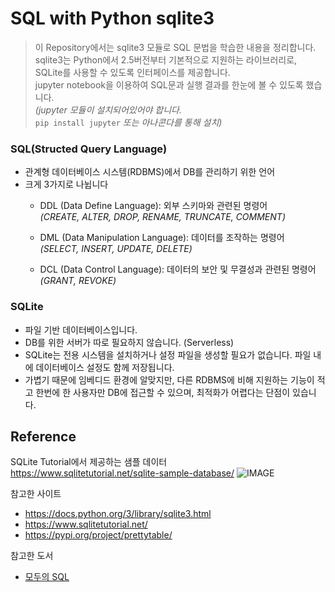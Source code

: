# SQL with Python sqlite3
> 이 Repository에서는 sqlite3 모듈로 SQL 문법을 학습한 내용을 정리합니다.  
sqlite3는 Python에서 2.5버전부터 기본적으로 지원하는 라이브러리로, SQLite를 사용할 수 있도록 인터페이스를 제공합니다.  
jupyter notebook을 이용하여 SQL문과 실행 결과를 한눈에 볼 수 있도록 했습니다.  
_(jupyter 모듈이 설치되어있어야 합니다._  
`pip install jupyter`
_또는 아나콘다를 통해 설치)_

### SQL(Structed Query Language)
* 관계형 데이터베이스 시스템(RDBMS)에서 DB를 관리하기 위한 언어
* 크게 3가지로 나뉩니다
    * DDL (Data Define Language): 외부 스키마와 관련된 명령어  
    _(CREATE, ALTER, DROP, RENAME, TRUNCATE, COMMENT)_  

    * DML (Data Manipulation Language): 데이터를 조작하는 명령어  
    _(SELECT, INSERT, UPDATE, DELETE)_  

    * DCL (Data Control Language): 데이터의 보안 및 무결성과 관련된 명령어  
    _(GRANT, REVOKE)_



### SQLite
* 파일 기반 데이터베이스입니다.
* DB를 위한 서버가 따로 필요하지 않습니다. (Serverless)
* SQLite는 전용 시스템을 설치하거나 설정 파일을 생성할 필요가 없습니다. 파일 내에 데이터베이스 설정도 함께 저장됩니다.
* 가볍기 때문에 임베디드 환경에 알맞지만, 다른 RDBMS에 비해 지원하는 기능이 적고 한번에 한 사용자만 DB에 접근할 수 있으며, 최적화가 어렵다는 단점이 있습니다.



## Reference

SQLite Tutorial에서 제공하는 샘플 데이터  
https://www.sqlitetutorial.net/sqlite-sample-database/
![IMAGE](https://www.sqlitetutorial.net/wp-content/uploads/2015/11/sqlite-sample-database-color.jpg)




참고한 사이트
* https://docs.python.org/3/library/sqlite3.html
* https://www.sqlitetutorial.net/
* https://pypi.org/project/prettytable/

참고한 도서
* [모두의 SQL](https://thebook.io/006977/)
